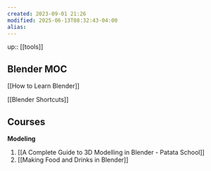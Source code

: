 ```yaml
---
created: 2023-09-01 21:26
modified: 2025-06-13T08:32:43-04:00
alias: 
---
```

up:: [[tools]]

## Blender MOC


[[How to Learn Blender]]

[[Blender Shortcuts]]

## Courses
**Modeling**
1. [[A Complete Guide to 3D Modelling in Blender - Patata School]]
2. [[Making Food and Drinks in Blender]]
